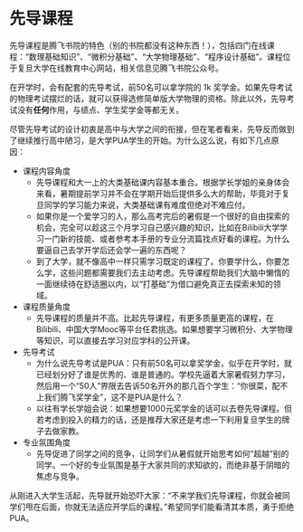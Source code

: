 # 先导课程

先导课程是腾飞书院的特色（别的书院都没有这种东西！），包括四门在线课程：“数理基础知识”、“微积分基础”、“大学物理基础”、“程序设计基础”。课程位于复旦大学在线教育中心网站，相关信息见腾飞书院公众号。

在开学时，会有配套的先导考试，前50名可以拿学院的 1k 奖学金。如果先导考试的物理考试摆烂的话，就可以获得选修简单版大学物理的资格。除此以外，先导考试没有**任何**作用，与绩点、学生奖学金等都无关。

尽管先导考试的设计初衷是高中与大学之间的衔接，但在笔者看来，先导反而做到了继续推行高中陋习，是大学PUA学生的开始。为什么这么说，有如下几点原因：

* 课程内容角度
  * 先导课程和大一上的大类基础课内容基本重合。根据学长学姐的亲身体会来看，暑期提前学习并不会在学期开始后提供多么大的帮助，毕竟对于复旦同学的学习能力来说，大类基础课有难度但绝对不难应付。
  * 如果你是一个爱学习的人，那么高考完后的暑假是一个很好的自由探索的机会，完全可以趁这三个月学习自己感兴趣的知识，比如在Bilibili大学学习一门新的技能、或者参考本手册的专业分流篇找点好看的课程。为什么要逼自己去学开学后还会学一遍的东西呢？
  * 到了大学，就不像高中一样只需学习既定的课程了。你要学什么，你要怎么学，这些问题都需要我们去主动考虑。先导课程帮助我们大脑中懒惰的一面继续待在舒适圈以内，以“打基础”为借口避免真正去探索未知的领域。
* 课程质量角度
  * 先导课程的质量并不高。比起先导课程，有更多质量更高的课程，在Bilibili、中国大学Mooc等平台任君挑选。如果想要学习微积分、大学物理等知识，可以直接去学习对应学科的公开课。
* 先导考试
  * 为什么说先导考试是PUA：只有前50名可以拿奖学金，似乎在开学时，就已经划分好了谁是优秀的、谁是普通的。学校先逼着大家暑假努力学习，然后用一个“50人”界限去告诉50名开外的那几百个学生：“你很菜，配不上我们腾飞奖学金”，这不是PUA是什么？
  * 以往有学长学姐会说：如果想要1000元奖学金的话可以去卷先导课程。但若考虑到投入的精力的话，还是推荐大家还是考虑一下利用复旦学生的牌子去做家教。
* 专业氛围角度
  * 先导促进了同学之间的竞争，让同学们从暑假就开始思考如何“超越”别的同学。一个好的专业氛围是基于大家共同的求知欲的，而绝非基于阴暗的焦虑与竞争。

从刚进入大学生活起，先导就开始恐吓大家：“不来学我们先导课程，你就会被同学们甩在后面，你就无法适应开学后的课程。”希望同学们能看清其本质，勇于拒绝 PUA。
